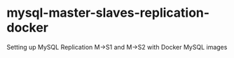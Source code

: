 # mysql-master-slaves-replication-docker
Setting up MySQL Replication M->S1 and M->S2 with Docker MySQL images
